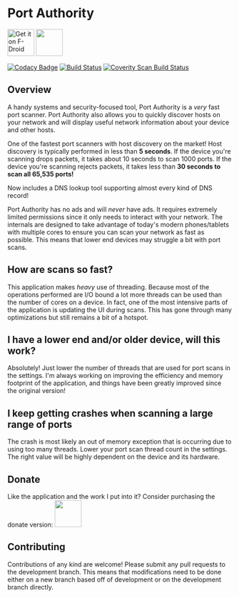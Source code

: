 # Port Authority

[<img src="https://f-droid.org/badge/get-it-on.png" alt="Get it on F-Droid" height="60">](https://f-droid.org/app/com.aaronjwood.portauthority)
<a href="https://play.google.com/store/apps/details?id=com.aaronjwood.portauthority.free"><img src="https://play.google.com/intl/en_us/badges/images/generic/en_badge_web_generic.png" height="60"></a>

[![Codacy Badge](https://api.codacy.com/project/badge/grade/74a6e90f803d46a1a39b34daabeb8af1)](https://www.codacy.com/app/aaronjwood/PortAuthority)
[![Build Status](https://travis-ci.org/aaronjwood/PortAuthority.svg?branch=master)](https://travis-ci.org/aaronjwood/PortAuthority)
[![Coverity Scan Build Status](https://scan.coverity.com/projects/8687/badge.svg)](https://scan.coverity.com/projects/aaronjwood-portauthority)

## Overview

A handy systems and security-focused tool, Port Authority is a *very* fast port scanner.
Port Authority also allows you to quickly discover hosts on your network and will display useful network information about your device and other hosts.

One of the fastest port scanners with host discovery on the market!
Host discovery is typically performed in less than **5 seconds**.
If the device you're scanning drops packets, it takes about 10 seconds to scan 1000 ports.
If the device you're scanning rejects packets, it takes less than **30 seconds to scan all 65,535 ports!**

Now includes a DNS lookup tool supporting almost every kind of DNS record!

Port Authority has no ads and will *never* have ads.
It requires extremely limited permissions since it only needs to interact with your network.
The internals are designed to take advantage of today's modern phones/tablets with multiple cores to ensure you can scan your network as fast as possible. This means that lower end devices may struggle a bit with port scans.

## How are scans so fast?

This application makes *heavy* use of threading. Because most of the operations performed are I/O bound a lot more threads can be used than the number of cores on a device. In fact, one of the most intensive parts of the application is updating the UI during scans. This has gone through many optimizations but still remains a bit of a hotspot.

## I have a lower end and/or older device, will this work?

Absolutely! Just lower the number of threads that are used for port scans in the settings. I'm always working on improving the efficiency and memory footprint of the application, and things have been greatly improved since the original version!

## I keep getting crashes when scanning a large range of ports

The crash is most likely an out of memory exception that is occurring due to using too many threads. Lower your port scan thread count in the settings. The right value will be highly dependent on the device and its hardware.

## Donate

Like the application and the work I put into it? Consider purchasing the donate version:
<a href="https://play.google.com/store/apps/details?id=com.aaronjwood.portauthority.donate"><img src="https://play.google.com/intl/en_us/badges/images/generic/en_badge_web_generic.png" height="60"></a>

## Contributing

Contributions of any kind are welcome!
Please submit any pull requests to the development branch.
This means that modifications need to be done either on a new branch based off of development or on the development branch directly.
